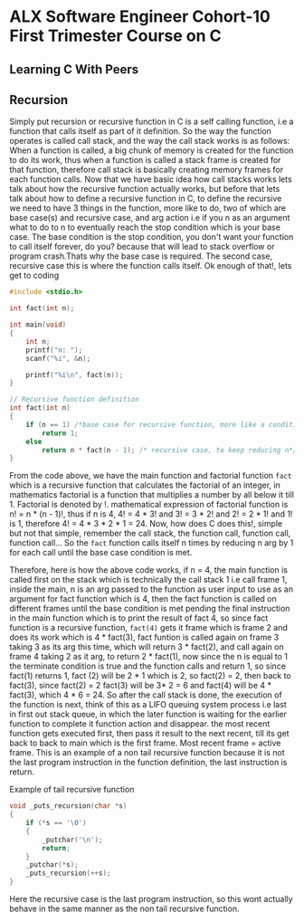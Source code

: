 # ALX Software Engineer Cohort-10 First Trimester Course on C

## Learning C With Peers

## Recursion 
Simply put recursion or recursive function in C is a self calling function, i.e a function that calls itself as part of it definition.
So the way the function operates is called call stack, and the way the call stack works is as follows:
When a function is called, a big chunk of memory is created for the function to do its work, thus when a function is called a stack frame is created for that function, therefore call stack is basically creating memory frames for each function calls. 
Now that we have basic idea how call stacks works lets talk about how the recursive function actually works, but before that lets talk about how to define a recursive function in C, to define the recursive we need to have 3 things in the function, more like to do, two of which are base case(s) and recursive case, and arg action i.e if you n as an argument what to do to n to eventually reach the stop condition which is your base case.
The base condition is the stop condition, you don't want your function to call itself forever, do you? because that will lead to stack overflow or program crash.Thats why the base case is required.
The second case, recursive case this is where the function calls itself. 
Ok enough of that!, lets get to coding

```c
#include <stdio.h>

int fact(int n);

int main(void)
{
    int n;
    printf("n: ");
    scanf("%i", &n);

    printf("%i\n", fact(n));
}

// Recursive function definition 
int fact(int n)
{
    if (n == 1) /*base case for recursive function, more like a condition to stop the infinite loop*/
        return 1;
    else
        return n * fact(n - 1); /* recursive case, to keep reducing n*/
}
```
From the code above, we have the main function and factorial function `fact` which is a recursive function that calculates the factorial of an integer, in mathematics factorial is a function that multiplies a number by all below it till 1. Factorial is denoted by !.
mathematical expression of factorial function is n! = n * (n - 1)!, thus if n is 4, 4! = 4 * 3! and 3! = 3 * 2! and 2! = 2 * 1! and 1! is 1, therefore 4! = 4 * 3 * 2 * 1 = 24.
Now, how does C does this!, simple but not that simple, remember the call stack, the function call, function call, function call... So the `fact` function calls itself n times by reducing n arg by 1 for each call until the base case condition is met.

Therefore, here is how the above code works, if n = 4, the main function is called first on the stack which is technically the call stack 1 i.e call frame 1, inside the main, n is an arg passed to the function as user input to use as an argument for fact function which is 4, then the fact function is called on different frames until the base condition is met pending the final instruction in the main function which is to print the result of fact 4, so since fact function is a recursive function, `fact(4)` gets it frame which is frame 2 and does its work which is 4 * fact(3), fact funtion is called again on frame 3 taking 3 as its arg this time, which will return 3 * fact(2), and call again on frame 4 taking 2 as it arg, to return 2 * fact(1), now since the n is equal to 1 the terminate condition is true and the function calls and return 1, so since fact(1) returns 1, fact (2)  will be 2 * 1 which is 2, so fact(2) = 2, then back to fact(3), since fact(2) = 2 fact(3) will be 3* 2 = 6 and fact(4) will be 4 * fact(3), which 4 * 6 = 24.
So after the call stack is done, the execution of the function is next, think of this as a LIFO queuing system process i.e last in first out stack queue, in which the later function is waiting for the earlier function to complete it function action and disappear. the most recent function gets executed first, then pass it result to the next recent, till its get back to back to main which is the first frame. 
Most recent frame = active frame.
This is an example of a non tail recursive function because it is not the last program instruction in the function definition, the last instruction is return. 


Example of tail recursive function

```c
void _puts_recursion(char *s)
{
	if (*s == '\0')
	{
		_putchar('\n');
		return;
	}
	_putchar(*s);
	_puts_recursion(++s);
}
```
Here the recursive case is the last program instruction, so this wont actually behave in the same manner as the non tail recursive function.

